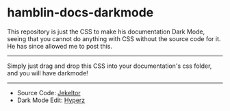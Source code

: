 # hamblin-docs-darkmode
This repository is just the CSS to make his documentation Dark Mode, seeing that you cannot do anything with CSS without the source code for it. He has since allowed me to post this.

---

Simply just drag and drop this CSS into your documentation's css folder, and you will have darkmode!

---

- Source Code: [Jekeltor](https://jakehamblin.com)
- Dark Mode Edit: [Hyperz](https://hyperz.dev)

